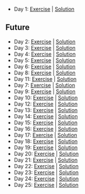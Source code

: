 - Day 1: [Exercise](https://adventofcode.com/2023/day/1) | [Solution](https://github.com/LoicH/coding_challenges/blob/main/advent_of_code_2023/1.py)
## Future
- Day 2: [Exercise](https://adventofcode.com/2023/day/2) | [Solution](https://github.com/LoicH/coding_challenges/blob/main/advent_of_code_2023/2.py)
- Day 3: [Exercise](https://adventofcode.com/2023/day/3) | [Solution](https://github.com/LoicH/coding_challenges/blob/main/advent_of_code_2023/3.py)
- Day 4: [Exercise](https://adventofcode.com/2023/day/4) | [Solution](https://github.com/LoicH/coding_challenges/blob/main/advent_of_code_2023/4.py)
- Day 5: [Exercise](https://adventofcode.com/2023/day/5) | [Solution](https://github.com/LoicH/coding_challenges/blob/main/advent_of_code_2023/5.py)
- Day 6: [Exercise](https://adventofcode.com/2023/day/6) | [Solution](https://github.com/LoicH/coding_challenges/blob/main/advent_of_code_2023/6.py)
- Day 8: [Exercise](https://adventofcode.com/2023/day/8) | [Solution](https://github.com/LoicH/coding_challenges/blob/main/advent_of_code_2023/8.py)
- Day 11: [Exercise](https://adventofcode.com/2023/day/11) | [Solution](https://github.com/LoicH/coding_challenges/blob/main/advent_of_code_2023/11.py)
- Day 7: [Exercise](https://adventofcode.com/2023/day/7) | [Solution](https://github.com/LoicH/coding_challenges/blob/main/advent_of_code_2023/7.py)
- Day 9: [Exercise](https://adventofcode.com/2023/day/9) | [Solution](https://github.com/LoicH/coding_challenges/blob/main/advent_of_code_2023/9.py)
- Day 10: [Exercise](https://adventofcode.com/2023/day/10) | [Solution](https://github.com/LoicH/coding_challenges/blob/main/advent_of_code_2023/10.py)
- Day 12: [Exercise](https://adventofcode.com/2023/day/12) | [Solution](https://github.com/LoicH/coding_challenges/blob/main/advent_of_code_2023/12.py)
- Day 13: [Exercise](https://adventofcode.com/2023/day/13) | [Solution](https://github.com/LoicH/coding_challenges/blob/main/advent_of_code_2023/13.py)
- Day 14: [Exercise](https://adventofcode.com/2023/day/14) | [Solution](https://github.com/LoicH/coding_challenges/blob/main/advent_of_code_2023/14.py)
- Day 15: [Exercise](https://adventofcode.com/2023/day/15) | [Solution](https://github.com/LoicH/coding_challenges/blob/main/advent_of_code_2023/15.py)
- Day 16: [Exercise](https://adventofcode.com/2023/day/16) | [Solution](https://github.com/LoicH/coding_challenges/blob/main/advent_of_code_2023/16.py)
- Day 17: [Exercise](https://adventofcode.com/2023/day/17) | [Solution](https://github.com/LoicH/coding_challenges/blob/main/advent_of_code_2023/17.py)
- Day 18: [Exercise](https://adventofcode.com/2023/day/18) | [Solution](https://github.com/LoicH/coding_challenges/blob/main/advent_of_code_2023/18.py)
- Day 19: [Exercise](https://adventofcode.com/2023/day/19) | [Solution](https://github.com/LoicH/coding_challenges/blob/main/advent_of_code_2023/19.py)
- Day 20: [Exercise](https://adventofcode.com/2023/day/20) | [Solution](https://github.com/LoicH/coding_challenges/blob/main/advent_of_code_2023/20.py)
- Day 21: [Exercise](https://adventofcode.com/2023/day/21) | [Solution](https://github.com/LoicH/coding_challenges/blob/main/advent_of_code_2023/21.py)
- Day 22: [Exercise](https://adventofcode.com/2023/day/22) | [Solution](https://github.com/LoicH/coding_challenges/blob/main/advent_of_code_2023/22.py)
- Day 23: [Exercise](https://adventofcode.com/2023/day/23) | [Solution](https://github.com/LoicH/coding_challenges/blob/main/advent_of_code_2023/22.py)
- Day 24: [Exercise](https://adventofcode.com/2023/day/24) | [Solution](https://github.com/LoicH/coding_challenges/blob/main/advent_of_code_2023/22.py)
- Day 25: [Exercise](https://adventofcode.com/2023/day/25) | [Solution](https://github.com/LoicH/coding_challenges/blob/main/advent_of_code_2023/22.py)
